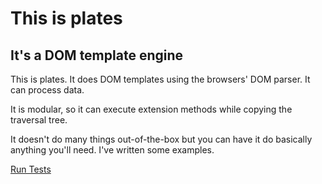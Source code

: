 # This is plates
## It's a DOM template engine

This is plates. It does DOM templates using the browsers' DOM parser. It can process data.

It is modular, so it can execute extension methods while copying the traversal tree.

It doesn't do many things out-of-the-box but you can have it do basically anything you'll need. I've written some examples.

[Run Tests](http://omrilotan.github.io/plates/tests.html)
